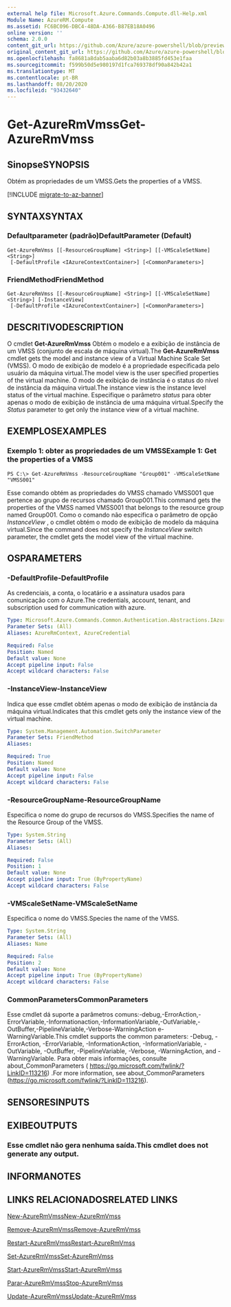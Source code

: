 ```yaml
---
external help file: Microsoft.Azure.Commands.Compute.dll-Help.xml
Module Name: AzureRM.Compute
ms.assetid: FC6BC096-DBC4-48DA-A366-B87EB18A0496
online version: ''
schema: 2.0.0
content_git_url: https://github.com/Azure/azure-powershell/blob/preview/src/ResourceManager/Compute/Stack/Commands.Compute/help/Get-AzureRmVmss.md
original_content_git_url: https://github.com/Azure/azure-powershell/blob/preview/src/ResourceManager/Compute/Stack/Commands.Compute/help/Get-AzureRmVmss.md
ms.openlocfilehash: fa8681a8dab5aaba6d82b03a8b3885fd453e1faa
ms.sourcegitcommit: f599b50d5e980197d1fca769378df90a842b42a1
ms.translationtype: MT
ms.contentlocale: pt-BR
ms.lasthandoff: 08/20/2020
ms.locfileid: "93432640"
---
```

# <span data-ttu-id="c4b0d-101">Get-AzureRmVmss</span><span class="sxs-lookup"><span data-stu-id="c4b0d-101">Get-AzureRmVmss</span></span>

## <span data-ttu-id="c4b0d-102">Sinopse</span><span class="sxs-lookup"><span data-stu-id="c4b0d-102">SYNOPSIS</span></span>
<span data-ttu-id="c4b0d-103">Obtém as propriedades de um VMSS.</span><span class="sxs-lookup"><span data-stu-id="c4b0d-103">Gets the properties of a VMSS.</span></span>

[!INCLUDE [migrate-to-az-banner](../../includes/migrate-to-az-banner.md)]

## <span data-ttu-id="c4b0d-104">SYNTAX</span><span class="sxs-lookup"><span data-stu-id="c4b0d-104">SYNTAX</span></span>

### <span data-ttu-id="c4b0d-105">Defaultparameter (padrão)</span><span class="sxs-lookup"><span data-stu-id="c4b0d-105">DefaultParameter (Default)</span></span>
```
Get-AzureRmVmss [[-ResourceGroupName] <String>] [[-VMScaleSetName] <String>]
 [-DefaultProfile <IAzureContextContainer>] [<CommonParameters>]
```

### <span data-ttu-id="c4b0d-106">FriendMethod</span><span class="sxs-lookup"><span data-stu-id="c4b0d-106">FriendMethod</span></span>
```
Get-AzureRmVmss [[-ResourceGroupName] <String>] [[-VMScaleSetName] <String>] [-InstanceView]
 [-DefaultProfile <IAzureContextContainer>] [<CommonParameters>]
```

## <span data-ttu-id="c4b0d-107">DESCRITIVO</span><span class="sxs-lookup"><span data-stu-id="c4b0d-107">DESCRIPTION</span></span>
<span data-ttu-id="c4b0d-108">O cmdlet **Get-AzureRmVmss** Obtém o modelo e a exibição de instância de um VMSS (conjunto de escala de máquina virtual).</span><span class="sxs-lookup"><span data-stu-id="c4b0d-108">The **Get-AzureRmVmss** cmdlet gets the model and instance view of a Virtual Machine Scale Set (VMSS).</span></span>
<span data-ttu-id="c4b0d-109">O modo de exibição de modelo é a propriedade especificada pelo usuário da máquina virtual.</span><span class="sxs-lookup"><span data-stu-id="c4b0d-109">The model view is the user specified properties of the virtual machine.</span></span>
<span data-ttu-id="c4b0d-110">O modo de exibição de instância é o status do nível de instância da máquina virtual.</span><span class="sxs-lookup"><span data-stu-id="c4b0d-110">The instance view is the instance level status of the virtual machine.</span></span>
<span data-ttu-id="c4b0d-111">Especifique o parâmetro *status* para obter apenas o modo de exibição de instância de uma máquina virtual.</span><span class="sxs-lookup"><span data-stu-id="c4b0d-111">Specify the *Status* parameter to get only the instance view of a virtual machine.</span></span>

## <span data-ttu-id="c4b0d-112">EXEMPLOS</span><span class="sxs-lookup"><span data-stu-id="c4b0d-112">EXAMPLES</span></span>

### <span data-ttu-id="c4b0d-113">Exemplo 1: obter as propriedades de um VMSS</span><span class="sxs-lookup"><span data-stu-id="c4b0d-113">Example 1: Get the properties of a VMSS</span></span>
```
PS C:\> Get-AzureRmVmss -ResourceGroupName "Group001" -VMScaleSetName "VMSS001"
```

<span data-ttu-id="c4b0d-114">Esse comando obtém as propriedades do VMSS chamado VMSS001 que pertence ao grupo de recursos chamado Group001.</span><span class="sxs-lookup"><span data-stu-id="c4b0d-114">This command gets the properties of the VMSS named VMSS001 that belongs to the resource group named Group001.</span></span>
<span data-ttu-id="c4b0d-115">Como o comando não especifica o parâmetro de opção *InstanceView* , o cmdlet obtém o modo de exibição de modelo da máquina virtual.</span><span class="sxs-lookup"><span data-stu-id="c4b0d-115">Since the command does not specify the *InstanceView* switch parameter, the cmdlet gets the model view of the virtual machine.</span></span>

## <span data-ttu-id="c4b0d-116">OS</span><span class="sxs-lookup"><span data-stu-id="c4b0d-116">PARAMETERS</span></span>

### <span data-ttu-id="c4b0d-117">-DefaultProfile</span><span class="sxs-lookup"><span data-stu-id="c4b0d-117">-DefaultProfile</span></span>
<span data-ttu-id="c4b0d-118">As credenciais, a conta, o locatário e a assinatura usados para comunicação com o Azure.</span><span class="sxs-lookup"><span data-stu-id="c4b0d-118">The credentials, account, tenant, and subscription used for communication with azure.</span></span>

```yaml
Type: Microsoft.Azure.Commands.Common.Authentication.Abstractions.IAzureContextContainer
Parameter Sets: (All)
Aliases: AzureRmContext, AzureCredential

Required: False
Position: Named
Default value: None
Accept pipeline input: False
Accept wildcard characters: False
```

### <span data-ttu-id="c4b0d-119">-InstanceView</span><span class="sxs-lookup"><span data-stu-id="c4b0d-119">-InstanceView</span></span>
<span data-ttu-id="c4b0d-120">Indica que esse cmdlet obtém apenas o modo de exibição de instância da máquina virtual.</span><span class="sxs-lookup"><span data-stu-id="c4b0d-120">Indicates that this cmdlet gets only the instance view of the virtual machine.</span></span>

```yaml
Type: System.Management.Automation.SwitchParameter
Parameter Sets: FriendMethod
Aliases: 

Required: True
Position: Named
Default value: None
Accept pipeline input: False
Accept wildcard characters: False
```

### <span data-ttu-id="c4b0d-121">-ResourceGroupName</span><span class="sxs-lookup"><span data-stu-id="c4b0d-121">-ResourceGroupName</span></span>
<span data-ttu-id="c4b0d-122">Especifica o nome do grupo de recursos do VMSS.</span><span class="sxs-lookup"><span data-stu-id="c4b0d-122">Specifies the name of the Resource Group of the VMSS.</span></span>

```yaml
Type: System.String
Parameter Sets: (All)
Aliases: 

Required: False
Position: 1
Default value: None
Accept pipeline input: True (ByPropertyName)
Accept wildcard characters: False
```

### <span data-ttu-id="c4b0d-123">-VMScaleSetName</span><span class="sxs-lookup"><span data-stu-id="c4b0d-123">-VMScaleSetName</span></span>
<span data-ttu-id="c4b0d-124">Especifica o nome do VMSS.</span><span class="sxs-lookup"><span data-stu-id="c4b0d-124">Species the name of the VMSS.</span></span>

```yaml
Type: System.String
Parameter Sets: (All)
Aliases: Name

Required: False
Position: 2
Default value: None
Accept pipeline input: True (ByPropertyName)
Accept wildcard characters: False
```

### <span data-ttu-id="c4b0d-125">CommonParameters</span><span class="sxs-lookup"><span data-stu-id="c4b0d-125">CommonParameters</span></span>
<span data-ttu-id="c4b0d-126">Esse cmdlet dá suporte a parâmetros comuns:-debug,-ErrorAction,-ErrorVariable,-Informationaction,-InformationVariable,-OutVariable,-OutBuffer,-PipelineVariable,-Verbose-WarningAction e-WarningVariable.</span><span class="sxs-lookup"><span data-stu-id="c4b0d-126">This cmdlet supports the common parameters: -Debug, -ErrorAction, -ErrorVariable, -InformationAction, -InformationVariable, -OutVariable, -OutBuffer, -PipelineVariable, -Verbose, -WarningAction, and -WarningVariable.</span></span> <span data-ttu-id="c4b0d-127">Para obter mais informações, consulte about_CommonParameters ( https://go.microsoft.com/fwlink/?LinkID=113216) .</span><span class="sxs-lookup"><span data-stu-id="c4b0d-127">For more information, see about_CommonParameters (https://go.microsoft.com/fwlink/?LinkID=113216).</span></span>

## <span data-ttu-id="c4b0d-128">SENSORES</span><span class="sxs-lookup"><span data-stu-id="c4b0d-128">INPUTS</span></span>

## <span data-ttu-id="c4b0d-129">EXIBE</span><span class="sxs-lookup"><span data-stu-id="c4b0d-129">OUTPUTS</span></span>

### <span data-ttu-id="c4b0d-130">Esse cmdlet não gera nenhuma saída.</span><span class="sxs-lookup"><span data-stu-id="c4b0d-130">This cmdlet does not generate any output.</span></span>

## <span data-ttu-id="c4b0d-131">INFORMA</span><span class="sxs-lookup"><span data-stu-id="c4b0d-131">NOTES</span></span>

## <span data-ttu-id="c4b0d-132">LINKS RELACIONADOS</span><span class="sxs-lookup"><span data-stu-id="c4b0d-132">RELATED LINKS</span></span>

[<span data-ttu-id="c4b0d-133">New-AzureRmVmss</span><span class="sxs-lookup"><span data-stu-id="c4b0d-133">New-AzureRmVmss</span></span>](./New-AzureRmVmss.md)

[<span data-ttu-id="c4b0d-134">Remove-AzureRmVmss</span><span class="sxs-lookup"><span data-stu-id="c4b0d-134">Remove-AzureRmVmss</span></span>](./Remove-AzureRmVmss.md)

[<span data-ttu-id="c4b0d-135">Restart-AzureRmVmss</span><span class="sxs-lookup"><span data-stu-id="c4b0d-135">Restart-AzureRmVmss</span></span>](./Restart-AzureRmVmss.md)

[<span data-ttu-id="c4b0d-136">Set-AzureRmVmss</span><span class="sxs-lookup"><span data-stu-id="c4b0d-136">Set-AzureRmVmss</span></span>](./Set-AzureRmVmss.md)

[<span data-ttu-id="c4b0d-137">Start-AzureRmVmss</span><span class="sxs-lookup"><span data-stu-id="c4b0d-137">Start-AzureRmVmss</span></span>](./Start-AzureRmVmss.md)

[<span data-ttu-id="c4b0d-138">Parar-AzureRmVmss</span><span class="sxs-lookup"><span data-stu-id="c4b0d-138">Stop-AzureRmVmss</span></span>](./Stop-AzureRmVmss.md)

[<span data-ttu-id="c4b0d-139">Update-AzureRmVmss</span><span class="sxs-lookup"><span data-stu-id="c4b0d-139">Update-AzureRmVmss</span></span>](./Update-AzureRmVmss.md)


